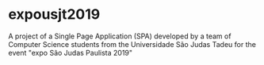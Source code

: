 # expousjt2019

A project of a Single Page Application (SPA) developed by a team of Computer Science students from the Universidade São Judas Tadeu for the event "expo São Judas Paulista 2019"
